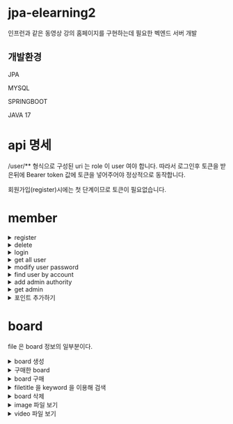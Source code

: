 # jpa-elearning2
 

인프런과 같은 동영상 강의 홈페이지를 구현하는데 필요한 벡엔드 서버 개발
 
 ## 개발환경
 JPA
 
 MYSQL
 
 SPRINGBOOT 
 
 JAVA 17
 
 
 
 # api 명세
 

  /user/** 형식으로 구성된 uri 는 role 이 user 여야 합니다. 따라서 로그인후 토큰을 받은뒤에 Bearer token 값에
토큰을 넣어주어야 정상적으로 동작합니다.

 회원가입(register)시에는 첫 단계이므로 토큰이 필요없습니다.
 
 # member  

 <details markdown="1">
<summary> register</summary>
 

 ## /register

![image](https://user-images.githubusercontent.com/42957005/217699539-c8b66b27-3af6-44fa-b718-7e65a640857c.png) 
</details>


 <details markdown="1">
<summary> delete</summary>
 

 ## /user/delete/{account}

 ![화면 캡처 2023-01-30 205125](https://user-images.githubusercontent.com/42957005/215470082-f5961d1e-a361-4d6a-95d7-c0dedaf0fdbc.png)
 
</details>

 

 <details markdown="1">
<summary> login</summary>
RequestBody  
 
      String account;

      String password;

      
    
 ## /login

![image](https://user-images.githubusercontent.com/42957005/215474246-5ec1e7ba-4214-43d9-a50f-04b598bdbff3.png) 
</details>



 <details markdown="1">
<summary> get all user</summary> 
 ## /user/getusers

![image](https://user-images.githubusercontent.com/42957005/215474807-a7fa38c8-7ec6-49cc-b9f9-12b05bf8e5ad.png)
</details>








 <details markdown="1">
<summary>modify user password</summary>
 

 ## /user/modify/{account}
request parameter : string password 
 
![image](https://user-images.githubusercontent.com/42957005/215475607-c8cace69-a747-454c-a7c6-549f5293060f.png)
![image](https://user-images.githubusercontent.com/42957005/215475390-2a10c67d-ef19-4c88-b231-4675d660311a.png)

</details>







 <details markdown="1">
<summary>find user by account</summary>
 

 ## /user/get
  RequestParam String account
![image](https://user-images.githubusercontent.com/42957005/221413882-38835e3b-7dbe-46f1-8b99-a8e705dcdfcb.png)
</details>
 





 <details markdown="1">
<summary>add admin authority</summary>
 

 ## /user/toadmin
  RequestParam String email
![image](https://user-images.githubusercontent.com/42957005/221413853-6a6772f1-84a4-4aee-80f1-d865cef93f8e.png)
</details>
 



 <details markdown="1">
<summary>get admin </summary>
 

 ## /user/admin/get
  RequestParam : String account
![image](https://user-images.githubusercontent.com/42957005/221413809-998f7fe1-3efe-4a9a-9eb4-d698c3cff0a1.png)
</details>




 <details markdown="1">
<summary> 포인트 추가하기 </summary>
 
![image](https://user-images.githubusercontent.com/42957005/221413725-127f4593-bde5-4b90-b8de-b3f679b823c7.png)
</details>




# board
file 은 board 정보의 일부분이다.

 <details markdown="1">
<summary> board 생성 </summary>
 
### post 방식
##  /user/save/file
  
     RequestBody  
      String text;

      String description;

      String filepath;
       Long price;

   
    
</details>

 


 <details markdown="1">
<summary> 구매한 board </summary>
 
### get 방식
## /user/boughtfiles
RequestParam String email
(사용자의 이메일) 
 
</details>


 <details markdown="1">
<summary> board 구매 </summary>
 
### post 방식
##  /user/buy/board
  
     @RequestBody  
     
     
      String email;
      String filetext;

만약 사용자의 돈이 부족하면 board 구매할수 없다
    
</details>





 <details markdown="1">
<summary> filetitle 을 keyword 을 이용해 검색 </summary>
 
### get 방식
##  /user/searchfiles
  
     @RequestParam  
   
      String searchkeyword 
   

     
</details>



 <details markdown="1">
<summary>board 삭제 </summary>
 
### delete 방식
##  /user/deleteboard
  
     @RequestParam  
   
      String title 
    
</details>





 <details markdown="1">
<summary>image 파일 보기 </summary>
 
### get 방식
##  /user/fileimg
  
     @RequestParam  
   
      String title 
      String filename
    
</details>




 <details markdown="1">
<summary>video 파일 보기 </summary>
 
### get 방식
##  /user/filevid
  
     @RequestParam  
   
      String title 
      String filename
    
</details>

